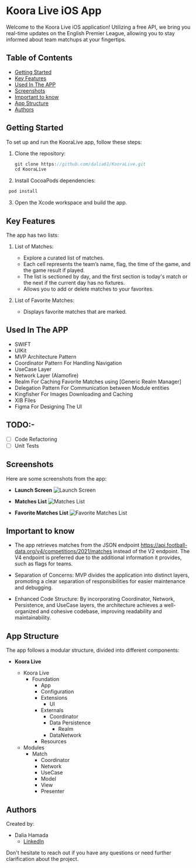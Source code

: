 # Koora Live iOS App

Welcome to the Koora Live iOS application! Utilizing a free API, we bring you real-time updates on the English Premier League, allowing you to stay informed about team matchups at your fingertips.

## Table of Contents
- [Getting Started](#getting-started)
- [Key Features](#key-features)
- [Used In The APP](#used-in-the-app)
- [Screenshots](#screenshots)
- [Important to know](#important-to-know)
- [App Structure](#app-structure)
- [Authors](#authors)

## Getting Started

To set up and run the KooraLive app, follow these steps:

1. Clone the repository:
   ```swift
   git clone https://github.com/dalia61/KooraLive.git
   cd KooraLive
   ```
   
2. Install CocoaPods dependencies:
  ```swift
   pod install
   ```
   
3. Open the Xcode workspace and build the app.

## Key Features

The app has two lists:

1. List of Matches: 
   - Explore a curated list of matches. 
   - Each cell represents the team’s name, flag, the time of the game, and the game result if played.
   - The list is sectioned by day, and the first section is today's match or the next if the current day has no fixtures.
   - Allows you to add or delete matches to your favorites.

2. List of Favorite Matches:
   - Displays favorite matches that are marked.

## Used In The APP

- SWIFT
- UIKit
- MVP Architecture Pattern
- Coordinator Pattern For Handling Navigation
- UseCase Layer
- Network Layer (Alamofire)
- Realm For Caching Favorite Matches using [Generic Realm Manager]
- Delegation Pattern For Communication between Module entities
- Kingfisher For Images Downloading and Caching
- XIB Files
- Figma For Designing The UI

## TODO:-

- [ ] Code Refactoring
- [ ] Unit Tests

## Screenshots

Here are some screenshots from the app:

- **Launch Screen**
  ![Launch Screen](https://github.com/dalia61/KooraLive/assets/)
  
- **Matches List**
  ![Matches List](https://github.com/dalia61/KooraLive/assets/)

- **Favorite Matches List**
  ![Favorite Matches List](https://github.com/dalia61/KooraLive/assets/)


## Important to know 

-  The app retrieves matches from the JSON endpoint https://api.football-data.org/v4/competitions/2021/matches instead of the V2 endpoint. The V4 endpoint is preferred due to the additional information it provides, such as flags for teams.
 
- Separation of Concerns: MVP divides the application into distinct layers, promoting a clear separation of responsibilities for easier maintenance and debugging.

- Enhanced Code Structure: By incorporating Coordinator, Network, Persistence, and UseCase layers, the architecture achieves a well-organized and cohesive codebase, improving readability and maintainability.


## App Structure

The app follows a modular structure, divided into different components:

- **Koora Live**
  
  * Koora Live
     * Foundation
        * App
        * Configuration
        * Extensions
          * UI
        * Externals
          * Coordinator
          * Data Persistence
             * Realm
          * DataNetwork
        * Resources
  * Modules
     * Match
        * Coordinator
        * Network
        * UseCase
        * Model
        * View
        * Presenter
      
## Authors

Created by:
- Dalia Hamada
  * [LinkedIn](https://www.linkedin.com/in/daliahamada/)

Don't hesitate to reach out if you have any questions or need further clarification about the project.

